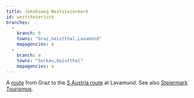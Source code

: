 ```yaml
---
title: Jakobsweg Weststeiermark
id: weststeierisch
branches:
  -
    branch: 0
    towns: "Graz,Geistthal,Lavamünd"
    mapagencies: a
  -
    branch: a
    towns: "Seckau,Geistthal"
    mapagencies: a
---
```


A [route][0] from Graz to the [S Austria route][1] at Lavamund. See also [Steiermark Tourismus][2].

[0]: http://www.jakobsweg-steiermark.at/
[1]: graz.html
[2]: http://www.steiermark.com/de/poi/wandertour-weststeirischer-jakobsweg_41749